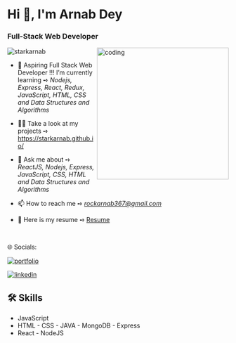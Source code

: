 <h1 align="left">Hi 👋, I'm Arnab Dey</h1>
<h3 align="left">Full-Stack Web Developer</h3>
<img align="right" alt="coding" widht="200" height="300" src="https://camo.githubusercontent.com/40165a147c3dcea0fa1db780bb533fc5f98546ccfb9d5d05ddb2f429277f5348/68747470733a2f2f616e616c7974696373696e6469616d61672e636f6d2f77702d636f6e74656e742f75706c6f6164732f323031382f31322f646576656c6f7065722d6472696262626c652e676966">
<p align="left"> <img src="https://komarev.com/ghpvc/?username=starkarnab&label=Profile%20views&color=0e75b6&style=flat" alt="starkarnab" /> </p>

- 🌱 Aspiring Full Stack Web Developer !!! I’m currently learning ➺ *Nodejs, Express, React, Redux, JavaScript, HTML, CSS and Data Structures and Algorithms*

- 👨‍💻 Take a look at my projects ➺ https://starkarnab.github.io/

- 💬 Ask me about ➺ *ReactJS, Nodejs, Express, JavaScript, CSS, HTML and Data Structures and Algorithms*

- 📫 How to reach me ➺ *rockarnab367@gmail.com*
  
- 📝 Here is my resume ➺ [Resume](https://drive.google.com/file/d/1PJoyibqMFDCPy_q0txUkfrzAfWXv82do/view?usp=sharing)
  
 <br/>

🌐 Socials:

[![portfolio](https://img.shields.io/badge/my_portfolio-000?style=for-the-badge&logo=ko-fi&logoColor=white)](https://starkarnab.github.io/)

[![linkedin](https://img.shields.io/badge/linkedin-0A66C2?style=for-the-badge&logo=linkedin&logoColor=white)](https://www.linkedin.com/in/arnab-d-865b3b1a4/)

## 🛠 Skills

- JavaScript
- HTML
- CSS
- JAVA
- MongoDB
- Express
- React
- NodeJS
